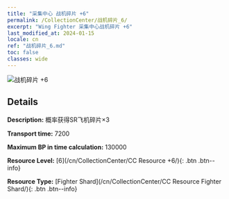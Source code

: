 ```yaml
---
title: "采集中心 战机碎片 +6"
permalink: /CollectionCenter/战机碎片_6/
excerpt: "Wing Fighter 采集中心战机碎片 +6"
last_modified_at: 2024-01-15
locale: cn
ref: "战机碎片_6.md"
toc: false
classes: wide
---
```



![战机碎片 +6](/images/cc/CC_Fighter_Shard_5.png)

## Details

  **Description:** 概率获得SR飞机碎片×3

  **Transport time:** 7200

  **Maximum BP in time calculation:** 130000

  **Resource Level:** [6](/cn/CollectionCenter/CC Resource +6/){: .btn .btn--info}

  **Resource Type:** [Fighter Shard](/cn/CollectionCenter/CC Resource Fighter Shard/){: .btn .btn--info}

